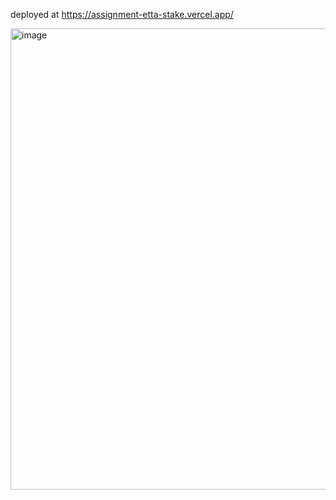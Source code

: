 deployed at https://assignment-etta-stake.vercel.app/

<img width="1189" height="738" alt="image" src="https://github.com/user-attachments/assets/3be10879-a764-4f79-a22d-21311c57bbdf" />
